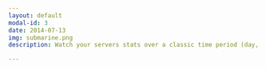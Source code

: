 ```yaml
---
layout: default
modal-id: 3
date: 2014-07-13
img: submarine.png
description: Watch your servers stats over a classic time period (day, week, month, year) or define your own time range

---
```

